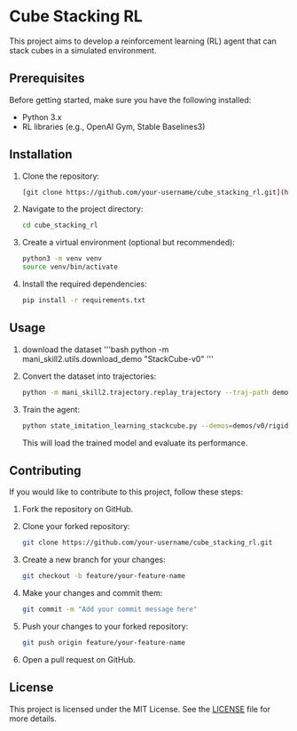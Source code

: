 # Cube Stacking RL

This project aims to develop a reinforcement learning (RL) agent that can stack cubes in a simulated environment.

## Prerequisites

Before getting started, make sure you have the following installed:

- Python 3.x
- RL libraries (e.g., OpenAI Gym, Stable Baselines3)

## Installation

1. Clone the repository:

    ```bash
    [git clone https://github.com/your-username/cube_stacking_rl.git](https://github.com/salvingeorge/cube_stacking_rl.git)
    ```

2. Navigate to the project directory:

    ```bash
    cd cube_stacking_rl
    ```

3. Create a virtual environment (optional but recommended):

    ```bash
    python3 -m venv venv
    source venv/bin/activate
    ```

4. Install the required dependencies:

    ```bash
    pip install -r requirements.txt
    ```

## Usage
1. download the dataset
    '''bash
    python -m mani_skill2.utils.download_demo "StackCube-v0"
    '''
2. Convert the dataset into trajectories:

    ```bash
    python -m mani_skill2.trajectory.replay_trajectory --traj-path demos/rigid_body/LiftCube-v0/trajectory.h5 --save-traj -o state -c pd_ee_delta_pose --num-procs 8
    ```

3. Train the agent:

    ```bash
    python state_imitation_learning_stackcube.py --demos=demos/v0/rigid_body/StackCube-v0/trajectory.state.pd_ee_delta_pose.h5
    ```

    This will load the trained model and evaluate its performance.

## Contributing

If you would like to contribute to this project, follow these steps:

1. Fork the repository on GitHub.

2. Clone your forked repository:

    ```bash
    git clone https://github.com/your-username/cube_stacking_rl.git
    ```

3. Create a new branch for your changes:

    ```bash
    git checkout -b feature/your-feature-name
    ```

4. Make your changes and commit them:

    ```bash
    git commit -m "Add your commit message here"
    ```

5. Push your changes to your forked repository:

    ```bash
    git push origin feature/your-feature-name
    ```

6. Open a pull request on GitHub.

## License

This project is licensed under the MIT License. See the [LICENSE](./LICENSE) file for more details.
